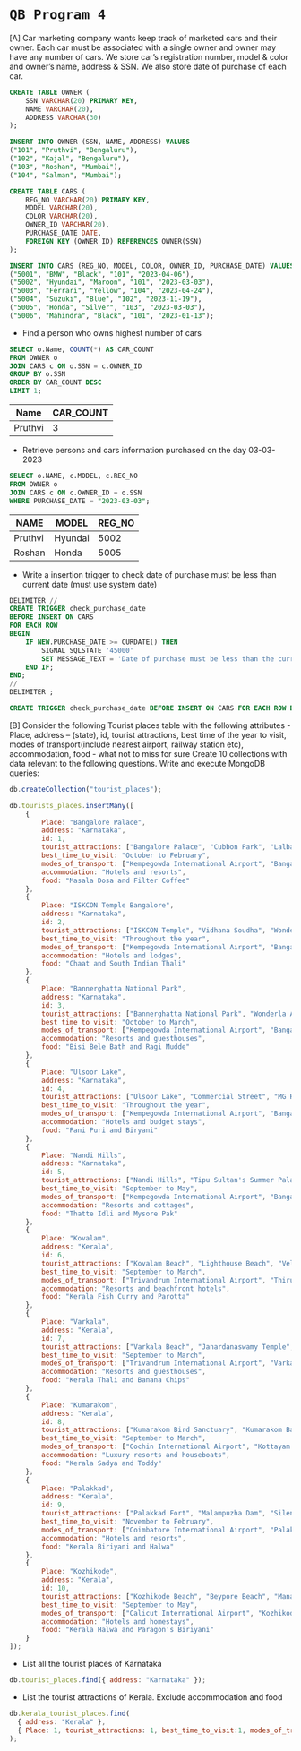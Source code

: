# `QB Program 4`

[A] Car marketing company wants keep track of marketed cars and their owner. Each car must be associated with a single owner and owner may have any number of cars. We store car’s registration number, model & color and owner’s name, address & SSN. We also store date of purchase of each car.

```sql
CREATE TABLE OWNER (
    SSN VARCHAR(20) PRIMARY KEY,
    NAME VARCHAR(20),
    ADDRESS VARCHAR(30)
);

INSERT INTO OWNER (SSN, NAME, ADDRESS) VALUES 
("101", "Pruthvi", "Bengaluru"),
("102", "Kajal", "Bengaluru"),
("103", "Roshan", "Mumbai"),
("104", "Salman", "Mumbai");

CREATE TABLE CARS (
    REG_NO VARCHAR(20) PRIMARY KEY,
    MODEL VARCHAR(20),
    COLOR VARCHAR(20),
    OWNER_ID VARCHAR(20),
    PURCHASE_DATE DATE,
    FOREIGN KEY (OWNER_ID) REFERENCES OWNER(SSN)
);

INSERT INTO CARS (REG_NO, MODEL, COLOR, OWNER_ID, PURCHASE_DATE) VALUES 
("5001", "BMW", "Black", "101", "2023-04-06"),
("5002", "Hyundai", "Maroon", "101", "2023-03-03"),
("5003", "Ferrari", "Yellow", "104", "2023-04-24"),
("5004", "Suzuki", "Blue", "102", "2023-11-19"),
("5005", "Honda", "Silver", "103", "2023-03-03"),
("5006", "Mahindra", "Black", "101", "2023-01-13");
```

* Find a person who owns highest number of cars
```SQL
SELECT o.Name, COUNT(*) AS CAR_COUNT
FROM OWNER o
JOIN CARS c ON o.SSN = c.OWNER_ID
GROUP BY o.SSN 
ORDER BY CAR_COUNT DESC
LIMIT 1;
```

|Name|CAR_COUNT|
|---|---|
|Pruthvi|3|

* Retrieve persons and cars information purchased on the day 03-03-2023
```SQL
SELECT o.NAME, c.MODEL, c.REG_NO
FROM OWNER o
JOIN CARS c ON c.OWNER_ID = o.SSN
WHERE PURCHASE_DATE = "2023-03-03";
```

|NAME|MODEL|REG_NO|
|---|---|---|
|Pruthvi|Hyundai|5002|
|Roshan|Honda|5005|


* Write a insertion trigger to check date of purchase must be less than current date (must use system date)
```SQL
DELIMITER //
CREATE TRIGGER check_purchase_date
BEFORE INSERT ON CARS
FOR EACH ROW
BEGIN
    IF NEW.PURCHASE_DATE >= CURDATE() THEN
        SIGNAL SQLSTATE '45000'
        SET MESSAGE_TEXT = 'Date of purchase must be less than the current date.';
    END IF;
END;
//
DELIMITER ;
```

```SQL
CREATE TRIGGER check_purchase_date BEFORE INSERT ON CARS FOR EACH ROW BEGIN IF NEW.PURCHASE_DATE >= CURDATE() THEN SIGNAL SQLSTATE '45000' SET MESSAGE_TEXT = 'Date of purchase must be less than the current date.'; END IF; END;;
```


[B] Consider the following Tourist places table with the following attributes - Place, address – (state), id, tourist attractions, best time of the year to visit, modes of transport(include nearest airport, railway station etc), accommodation, food - what not to miss for sure Create 10 collections with data relevant to the following questions. Write and execute MongoDB queries:

```js
db.createCollection("tourist_places");

db.tourists_places.insertMany([
    { 
        Place: "Bangalore Palace", 
        address: "Karnataka", 
        id: 1, 
        tourist_attractions: ["Bangalore Palace", "Cubbon Park", "Lalbagh Botanical Garden"], 
        best_time_to_visit: "October to February", 
        modes_of_transport: ["Kempegowda International Airport", "Bangalore City Railway Station"], 
        accommodation: "Hotels and resorts", 
        food: "Masala Dosa and Filter Coffee" 
    },
    { 
        Place: "ISKCON Temple Bangalore", 
        address: "Karnataka", 
        id: 2, 
        tourist_attractions: ["ISKCON Temple", "Vidhana Soudha", "Wonderla Amusement Park"], 
        best_time_to_visit: "Throughout the year", 
        modes_of_transport: ["Kempegowda International Airport", "Bangalore City Railway Station"], 
        accommodation: "Hotels and lodges", 
        food: "Chaat and South Indian Thali" 
    },
    { 
        Place: "Bannerghatta National Park", 
        address: "Karnataka", 
        id: 3, 
        tourist_attractions: ["Bannerghatta National Park", "Wonderla Amusement Park", "Art of Living International Center"], 
        best_time_to_visit: "October to March", 
        modes_of_transport: ["Kempegowda International Airport", "Bangalore City Railway Station"], 
        accommodation: "Resorts and guesthouses", 
        food: "Bisi Bele Bath and Ragi Mudde" 
    },
    { 
        Place: "Ulsoor Lake", 
        address: "Karnataka", 
        id: 4, 
        tourist_attractions: ["Ulsoor Lake", "Commercial Street", "MG Road"], 
        best_time_to_visit: "Throughout the year", 
        modes_of_transport: ["Kempegowda International Airport", "Bangalore City Railway Station"], 
        accommodation: "Hotels and budget stays", 
        food: "Pani Puri and Biryani" 
    },
    { 
        Place: "Nandi Hills", 
        address: "Karnataka", 
        id: 5, 
        tourist_attractions: ["Nandi Hills", "Tipu Sultan's Summer Palace", "Lumbini Gardens"], 
        best_time_to_visit: "September to May", 
        modes_of_transport: ["Kempegowda International Airport", "Bangalore City Railway Station"], 
        accommodation: "Resorts and cottages", 
        food: "Thatte Idli and Mysore Pak" 
    },
    { 
        Place: "Kovalam", 
        address: "Kerala", 
        id: 6, 
        tourist_attractions: ["Kovalam Beach", "Lighthouse Beach", "Vellayani Lake"], 
        best_time_to_visit: "September to March", 
        modes_of_transport: ["Trivandrum International Airport", "Thiruvananthapuram Railway Station"], 
        accommodation: "Resorts and beachfront hotels", 
        food: "Kerala Fish Curry and Parotta" 
    },
    { 
        Place: "Varkala", 
        address: "Kerala", 
        id: 7, 
        tourist_attractions: ["Varkala Beach", "Janardanaswamy Temple", "Varkala Cliff"], 
        best_time_to_visit: "September to March", 
        modes_of_transport: ["Trivandrum International Airport", "Varkala Railway Station"], 
        accommodation: "Resorts and guesthouses", 
        food: "Kerala Thali and Banana Chips" 
    },
    { 
        Place: "Kumarakom", 
        address: "Kerala", 
        id: 8, 
        tourist_attractions: ["Kumarakom Bird Sanctuary", "Kumarakom Backwaters", "Pathiramanal Island"], 
        best_time_to_visit: "September to March", 
        modes_of_transport: ["Cochin International Airport", "Kottayam Railway Station"], 
        accommodation: "Luxury resorts and houseboats", 
        food: "Kerala Sadya and Toddy" 
    },
    { 
        Place: "Palakkad", 
        address: "Kerala", 
        id: 9, 
        tourist_attractions: ["Palakkad Fort", "Malampuzha Dam", "Silent Valley National Park"], 
        best_time_to_visit: "November to February", 
        modes_of_transport: ["Coimbatore International Airport", "Palakkad Railway Station"], 
        accommodation: "Hotels and resorts", 
        food: "Kerala Biriyani and Halwa" 
    },
    { 
        Place: "Kozhikode", 
        address: "Kerala", 
        id: 10, 
        tourist_attractions: ["Kozhikode Beach", "Beypore Beach", "Mananchira Square"], 
        best_time_to_visit: "September to May", 
        modes_of_transport: ["Calicut International Airport", "Kozhikode Railway Station"], 
        accommodation: "Hotels and homestays", 
        food: "Kerala Halwa and Paragon's Biriyani" 
    }
]);
```

* List all the tourist places of Karnataka
```js
db.tourist_places.find({ address: "Karnataka" });
```

* List the tourist attractions of Kerala. Exclude accommodation and food
```js
db.kerala_tourist_places.find(
  { address: "Kerala" },
  { Place: 1, tourist_attractions: 1, best_time_to_visit:1, modes_of_transport:1,  _id: 0 }
);
```